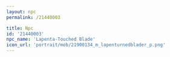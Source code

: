 ```yaml
---
layout: npc
permalink: /21440003

title: Npc
id: '21440003'
npc_name: 'Lapenta-Touched Blade'
icon_url: 'portrait/mob/21900134_m_lapenturnedblader_p.png'
---
```

